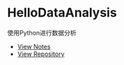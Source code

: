 # HelloDataAnalysis

使用Python进行数据分析

- [View Notes](https://zhmhbest.github.io/HelloDataAnalysis/notes)
- [View Repository](https://github.com/zhmhbest/HelloDataAnalysis)
